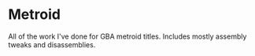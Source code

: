 # Metroid

All of the work I've done for GBA metroid titles.
Includes mostly assembly tweaks and disassemblies.
